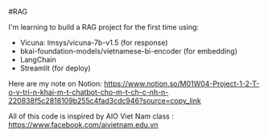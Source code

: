 #RAG

I'm learning to build a RAG project for the first time using:
- Vicuna: lmsys/vicuna-7b-v1.5 (for response)
- bkai-foundation-models/vietnamese-bi-encoder (for embedding) 
- LangChain
- Streamlit (for deploy)

Here are my note on Notion: https://www.notion.so/M01W04-Project-1-2-T-o-v-tri-n-khai-m-t-chatbot-cho-m-t-ch-c-nh-n-220838f5c2818109b255c4fad3cdc946?source=copy_link

All of this code is inspired by AIO Viet Nam class : https://www.facebook.com/aivietnam.edu.vn